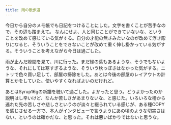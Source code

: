 ```yaml
---
title: 雨の散歩道
---
```


今日から自分のメモ帳でも日記をつけることにした。文字を書くことが苦手なので、その辺も踏まえて。
なんにせよ、人と同じことができていないな、ということを改めて感じている気がする。自分の才能の無さみたいなのが改めて浮き彫りになると、そういうことをできないことが改めて重く伸し掛かっている気がする。そういうことを考えながら今日は過ごした。

雨が止んだ隙間を見て、川に行った。まだ緑の葉もあるような、そうでもないような、それにしては寒すぎるような、そういう秋っぽさはなかった気がする。ニトリで色々買い足して、部屋の掃除をした。あとは今後の部屋のレイアウトの計算とかをしていた。使いやすくなればよいのだけれど。

あとはSyrup16gの新譜を聴いて過ごした。よかったと思う。どうよかったのか説明はし辛いけど、なんか苦しさがあまりないな、と感じた。いろいろな柵から逃れた先の苦しさや悲しさというのが淡々と綴られている感じが、ある種COPYを感じさせる一方で、本人がインタビューで言うようにあの頃のような切実さはない、というのは確かだな、と思った。それは悪いばかりではないと思うな。